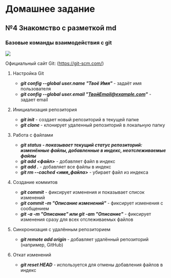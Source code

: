 # Домашнее задание

## №4 Знакомство с разметкой md

### Базовые команды взаимодействия с git

![](https://media.proglib.io/wp-uploads/2017/04/57873948decae.png)

Официальный сайт Git: (https://git-scm.com/)

1. Настройка Git
   - ***git config --global user.name "Твоё Имя"*** - задаёт имя пользователя
   - ***git config --global user.email "ТвойEmail@example.com"*** - задает email

2. Инициализация репозитория
   - ***git init*** - создает новый репозиторий в текущей папке
   - ***git clone <URL>*** - клонирует удаленный репозиторий в локальную папку

3. Работа с файлами
   - ***git status - показывает текущий статус репозиторий: изменённые файлы, добавленные в индекс, неотслеживаемые файлы***
   - ***git add <файл>*** - добавляет файл в индекс
   - ***git add .*** - добавляет все файлы в индекс
   - ***git rm --cached <имя_файла>*** - убирает файл из индекса

4. Создание коммитов
   - ***git commit*** - фиксирует изменения и показывает список изменений
   - ***git commit -m "Описание изменений"*** - фиксирует изменения с сообщением
   - ***git -a -m "Описание" или git -am "Описание"*** - фиксирует изменения сразу для всех отслеживаемых файлов

5. Синхронизация с удалённым репозиторием
   - ***git remote add origin <URL>*** - добавляет удалённый репозиторий (например, GitHub)

6. Откат изменений
   - ***git reset HEAD*** - используется для отмены добавления файлов в индекс
  